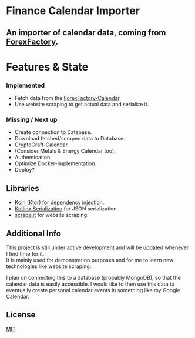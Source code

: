 # Finance Calendar Importer

## An importer of calendar data, coming from [ForexFactory](https://www.forexfactory.com).

# Features & State

### Implemented

- Fetch data from the [ForexFactory-Calendar](https://www.forexfactory.com/calendar).
- Use website scraping to get actual data and serialize it.

### Missing / Next up

- Create connection to Database.
- Download fetched/scraped data to Database.
- CryptoCraft-Calendar.
- (Consider Metals & Energy Calendar too).
- Authentication.
- Optimize Docker-Implementation.
- Deploy?

## Libraries

- [Koin (Ktor)](https://insert-koin.io/docs/reference/koin-ktor/ktor) for dependency injection.
- [Kotlinx Serialization](https://github.com/Kotlin/kotlinx.serialization) for JSON serialization.
- [scrape.it](https://github.com/skrapeit/skrape.it) for website scraping.

## Additional Info

This project is still under active development and will be updated whenever I find time for it.  
It is mainly used for demonstration purposes and for me to learn new technologies like website scraping.

I plan on connecting this to a database (probably MongoDB), so that the calendar data is easily accessible. I would like
to then use this data to eventually create personal calendar events in something like my Google Calendar.

## License

[MIT](https://choosealicense.com/licenses/mit/)
